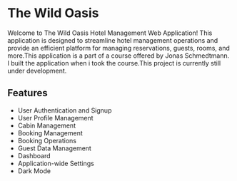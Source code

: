 # The Wild Oasis
Welcome to The Wild Oasis Hotel Management Web Application! This application is designed to streamline hotel management operations and provide an efficient platform for managing reservations, guests, rooms, and more.This application is a part of a course offered by Jonas Schmedtmann. I built the application when i took the course.This project is currently still under development.

## Features

- User Authentication and Signup
- User Profile Management
- Cabin Management
- Booking Management
- Booking Operations
- Guest Data Management
- Dashboard
- Application-wide Settings
- Dark Mode

